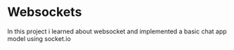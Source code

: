 # Websockets 
In this project i learned about websocket and implemented a basic chat app model using socket.io 

